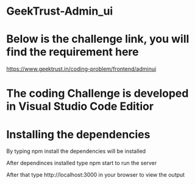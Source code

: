 # GeekTrust-Admin_ui

# Below is the challenge link, you will find the requirement here



https://www.geektrust.in/coding-problem/frontend/adminui



# The coding Challenge is developed in Visual Studio Code Editior


# Installing  the dependencies


By typing npm install the dependencies will be installed

After dependinces installed type npm start to run the server

After that  type http://localhost:3000 in your browser to view the output
